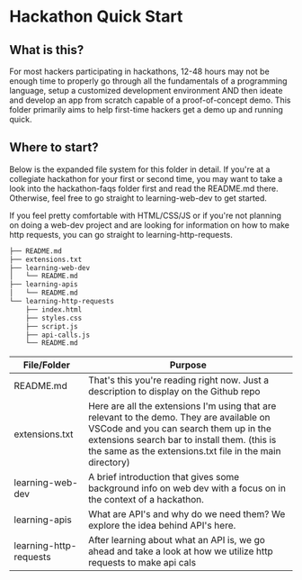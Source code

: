 # Hackathon Quick Start

## What is this?

For most hackers participating in hackathons, 12-48 hours may not be enough time to properly go through all the fundamentals of a programming language, setup a customized development environment AND then ideate and develop an app from scratch capable of a proof-of-concept demo. This folder primarily aims to help first-time hackers get a demo up and running quick.


## Where to start?

Below is the expanded file system for this folder in detail. If you're at a collegiate hackathon for your first or second time, you may want to take a look into the hackathon-faqs folder first and read the README.md there. Otherwise, feel free to go straight to learning-web-dev to get started.

If you feel pretty comfortable with HTML/CSS/JS or if you're not planning on doing a web-dev project and are looking for information on how to make http requests, you can go straight to learning-http-requests.


```bash
├── README.md
├── extensions.txt
├── learning-web-dev
│   └── README.md
├── learning-apis
│   └── README.md
└── learning-http-requests
    ├── index.html
    ├── styles.css
    ├── script.js
    ├── api-calls.js
    └── README.md
```

| File/Folder      | Purpose |
|------------------|---------|
| README.md        | That's this you're reading right now. Just a description to display on the Github repo |
| extensions.txt   | Here are all the extensions I'm using that are relevant to the demo. They are available on VSCode and you can search them up in the extensions search bar to install them. (this is the same as the extensions.txt file in the main directory)|
| learning-web-dev | A brief introduction that gives some background info on web dev with a focus on in the context of a hackathon.  |\
| learning-apis    | What are API's and why do we need them? We explore the idea behind API's here. |
| learning-http-requests | After learning about what an API is, we go ahead and take a look at how we utilize http requests to make api cals  |

